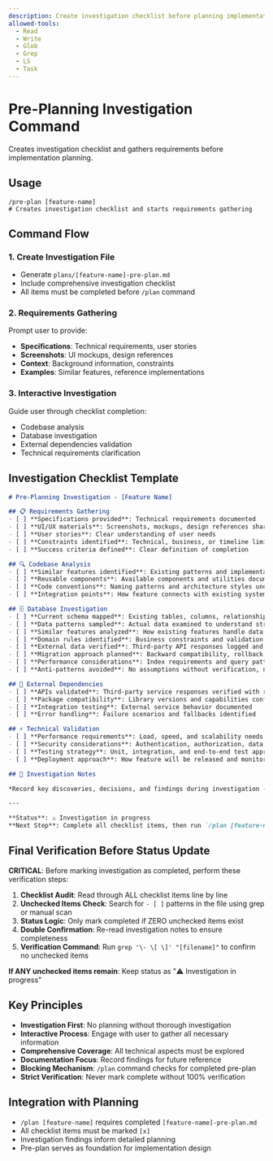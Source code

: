 ```yaml
---
description: Create investigation checklist before planning implementation
allowed-tools:
  - Read
  - Write
  - Glob
  - Grep
  - LS
  - Task
---
```


# Pre-Planning Investigation Command

Creates investigation checklist and gathers requirements before implementation planning.

## Usage

```
/pre-plan [feature-name]
# Creates investigation checklist and starts requirements gathering
```

## Command Flow

### 1. Create Investigation File
- Generate `plans/[feature-name]-pre-plan.md`
- Include comprehensive investigation checklist
- All items must be completed before `/plan` command

### 2. Requirements Gathering
Prompt user to provide:
- **Specifications**: Technical requirements, user stories
- **Screenshots**: UI mockups, design references
- **Context**: Background information, constraints
- **Examples**: Similar features, reference implementations

### 3. Interactive Investigation
Guide user through checklist completion:
- Codebase analysis
- Database investigation
- External dependencies validation
- Technical requirements clarification

## Investigation Checklist Template

```markdown
# Pre-Planning Investigation - [Feature Name]

## 📋 Requirements Gathering
- [ ] **Specifications provided**: Technical requirements documented
- [ ] **UI/UX materials**: Screenshots, mockups, design references shared
- [ ] **User stories**: Clear understanding of user needs
- [ ] **Constraints identified**: Technical, business, or timeline limitations
- [ ] **Success criteria defined**: Clear definition of completion

## 🔍 Codebase Analysis  
- [ ] **Similar features identified**: Existing patterns and implementations found
- [ ] **Reusable components**: Available components and utilities documented
- [ ] **Code conventions**: Naming patterns and architecture styles understood
- [ ] **Integration points**: How feature connects with existing system

## 🗄️ Database Investigation
- [ ] **Current schema mapped**: Existing tables, columns, relationships, and constraints documented
- [ ] **Data patterns sampled**: Actual data examined to understand structure and volume
- [ ] **Similar features analyzed**: How existing features handle data storage and relationships
- [ ] **Domain rules identified**: Business constraints and validation requirements documented
- [ ] **External data verified**: Third-party API responses logged and data structures confirmed
- [ ] **Migration approach planned**: Backward compatibility, rollback strategy, and deployment approach defined
- [ ] **Performance considerations**: Index requirements and query patterns evaluated
- [ ] **Anti-patterns avoided**: No assumptions without verification, no copy-paste patterns without analysis

## 🔗 External Dependencies
- [ ] **APIs validated**: Third-party service responses verified with real data
- [ ] **Package compatibility**: Library versions and capabilities confirmed
- [ ] **Integration testing**: External service behavior documented
- [ ] **Error handling**: Failure scenarios and fallbacks identified

## ⚡ Technical Validation
- [ ] **Performance requirements**: Load, speed, and scalability needs defined
- [ ] **Security considerations**: Authentication, authorization, data protection
- [ ] **Testing strategy**: Unit, integration, and end-to-end test approach
- [ ] **Deployment approach**: How feature will be released and monitored

## 📝 Investigation Notes

*Record key discoveries, decisions, and findings during investigation - BE DETAILED. Include specific technical details, version numbers, performance metrics, constraints discovered through testing or conversation. Document architectural decisions with rationale and alternatives considered. List any unresolved questions that need clarification. This preserves context that may be lost due to token limits.*

---

**Status**: ⚠️ Investigation in progress
**Next Step**: Complete all checklist items, then run `/plan [feature-name]`
```

## Final Verification Before Status Update

**CRITICAL**: Before marking investigation as completed, perform these verification steps:

1. **Checklist Audit**: Read through ALL checklist items line by line
2. **Unchecked Items Check**: Search for `- [ ]` patterns in the file using grep or manual scan
3. **Status Logic**: Only mark completed if ZERO unchecked items exist
4. **Double Confirmation**: Re-read investigation notes to ensure completeness
5. **Verification Command**: Run `grep '\- \[ \]' "[filename]"` to confirm no unchecked items

**If ANY unchecked items remain**: Keep status as "⚠️ Investigation in progress"

## Key Principles

- **Investigation First**: No planning without thorough investigation
- **Interactive Process**: Engage with user to gather all necessary information
- **Comprehensive Coverage**: All technical aspects must be explored
- **Documentation Focus**: Record findings for future reference
- **Blocking Mechanism**: `/plan` command checks for completed pre-plan
- **Strict Verification**: Never mark complete without 100% verification

## Integration with Planning

- `/plan [feature-name]` requires completed `[feature-name]-pre-plan.md`
- All checklist items must be marked `[x]` 
- Investigation findings inform detailed planning
- Pre-plan serves as foundation for implementation design